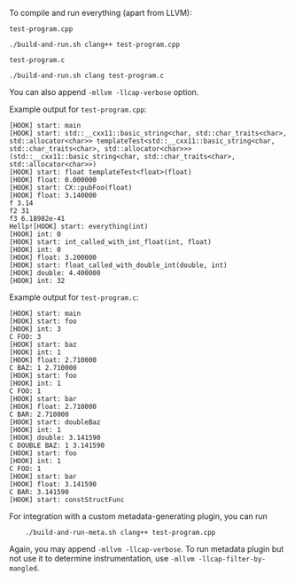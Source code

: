 To compile and run everything (apart from LLVM):

`test-program.cpp`

    ./build-and-run.sh clang++ test-program.cpp

`test-program.c`

    ./build-and-run.sh clang test-program.c

You can also append `-mllvm -llcap-verbose` option.

Example output for `test-program.cpp`:

```
[HOOK] start: main
[HOOK] start: std::__cxx11::basic_string<char, std::char_traits<char>, std::allocator<char>> templateTest<std::__cxx11::basic_string<char, std::char_traits<char>, std::allocator<char>>>(std::__cxx11::basic_string<char, std::char_traits<char>, std::allocator<char>>)
[HOOK] start: float templateTest<float>(float)
[HOOK] float: 0.000000
[HOOK] start: CX::pubFoo(float)
[HOOK] float: 3.140000
f 3.14
f2 31
f3 6.18982e-41
Hellp![HOOK] start: everything(int)
[HOOK] int: 0
[HOOK] start: int_called_with_int_float(int, float)
[HOOK] int: 0
[HOOK] float: 3.200000
[HOOK] start: float_called_with_double_int(double, int)
[HOOK] double: 4.400000
[HOOK] int: 32
```

Example output for `test-program.c`:

```
[HOOK] start: main
[HOOK] start: foo
[HOOK] int: 3
C FOO: 3
[HOOK] start: baz
[HOOK] int: 1
[HOOK] float: 2.710000
C BAZ: 1 2.710000
[HOOK] start: foo
[HOOK] int: 1
C FOO: 1
[HOOK] start: bar
[HOOK] float: 2.710000
C BAR: 2.710000
[HOOK] start: doubleBaz
[HOOK] int: 1
[HOOK] double: 3.141590
C DOUBLE BAZ: 1 3.141590
[HOOK] start: foo
[HOOK] int: 1
C FOO: 1
[HOOK] start: bar
[HOOK] float: 3.141590
C BAR: 3.141590
[HOOK] start: constStructFunc
```

For integration with a custom metadata-generating plugin, you can run

        ./build-and-run-meta.sh clang++ test-program.cpp

Again, you may append `-mllvm -llcap-verbose`. To run metadata plugin but not use it to determine instrumentation, use `-mllvm -llcap-filter-by-mangled`.
